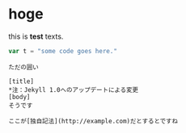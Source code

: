 # hoge
this is __test__ texts.

```javascript
var t = "some code goes here."
```

```
ただの囲い
```

```codegrid:note
[title]
*注：Jekyll 1.0へのアップデートによる変更
[body]
そうです

ここが[独自記法](http://example.com)だとするとですね
```
